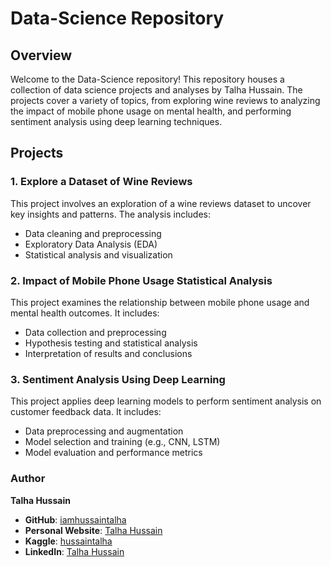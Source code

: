 # Data-Science Repository

## Overview

Welcome to the Data-Science repository! This repository houses a collection of data science projects and analyses by Talha Hussain. The projects cover a variety of topics, from exploring wine reviews to analyzing the impact of mobile phone usage on mental health, and performing sentiment analysis using deep learning techniques.

## Projects

### 1. Explore a Dataset of Wine Reviews
This project involves an exploration of a wine reviews dataset to uncover key insights and patterns. The analysis includes:
- Data cleaning and preprocessing
- Exploratory Data Analysis (EDA)
- Statistical analysis and visualization

### 2. Impact of Mobile Phone Usage Statistical Analysis
This project examines the relationship between mobile phone usage and mental health outcomes. It includes:
- Data collection and preprocessing
- Hypothesis testing and statistical analysis
- Interpretation of results and conclusions

### 3. Sentiment Analysis Using Deep Learning
This project applies deep learning models to perform sentiment analysis on customer feedback data. It includes:
- Data preprocessing and augmentation
- Model selection and training (e.g., CNN, LSTM)
- Model evaluation and performance metrics

### Author

**Talha Hussain**

- **GitHub**: [iamhussaintalha](https://github.com/iamhussaintalha)
- **Personal Website**: [Talha Hussain](https://sites.google.com/view/talhahussain/home?authuser=0)
- **Kaggle**: [hussaintalha](https://www.kaggle.com/hussaintalha)
- **LinkedIn**: [Talha Hussain](www.linkedin.com/in/talha-hussain-a96029300)

